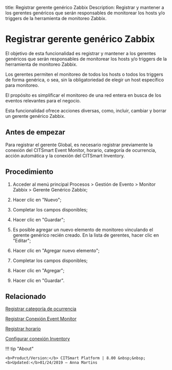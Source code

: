 title: Registrar gerente genérico Zabbix
Description: Registrar y mantener a los gerentes genéricos que serán responsables de monitorear los hosts y/o triggers de la herramienta de monitoreo Zabbix.
# Registrar gerente genérico Zabbix


El objetivo de esta funcionalidad es registrar y mantener a los gerentes
genéricos que serán responsables de monitorear los hosts y/o triggers de la
herramienta de monitoreo Zabbix.

Los gerentes permiten el monitoreo de todos los hosts o todos los triggers de
forma genérica, o sea, sin la obligatoriedad de elegir un host específico para
monitoreo.

El propósito es simplificar el monitoreo de una red entera en busca de los
eventos relevantes para el negocio.

Esta funcionalidad ofrece acciones diversas, como, incluir, cambiar y borrar un
gerente genérico Zabbix.

Antes de empezar
----------

Para registrar el gerente Global, es necesario registrar previamente la conexión
del CITSmart Event Monitor, horario, categoría de ocurrencia, acción automática
y la conexión del CITSmart Inventory.

Procedimiento
-----------

1.  Acceder al menú principal Procesos \> Gestión de Evento \> Monitor Zabbix \>
    Gerente Genérico Zabbix;

2.  Hacer clic en "Nuevo";

3.  Completar los campos disponibles;

4.  Hacer clic en "Guardar";

5.  Es posible agregar un nuevo elemento de monitoreo vinculando el gerente
    genérico recién creado. En la lista de gerentes, hacer clic en "Editar";

6.  Hacer clic en "Agregar nuevo elemento";

7.  Completar los campos disponibles;

8.  Hacer clic en "Agregar";

9.  Hacer clic en "Guardar".


Relacionado
----------

[Registrar categoría de ocurrencia](/es-es/citsmart-platform-8/processes/event/configuration/register-occurence-category.html)

[Registrar Conexión Event Monitor](/es-es/citsmart-platform-8/processes/event/configuration/register-event-monitor-connection.html)

[Registrar horario](/es-es/citsmart-platform-8/processes/event/configuration/register-time.html)

[Configurar conexión Inventory](/es-es/citsmart-platform-8/processes/event/configuration/set-inventory-connection.html)


!!! tip "About"

    <b>Product/Version:</b> CITSmart Platform | 8.00 &nbsp;&nbsp;
    <b>Updated:</b>01/24/2019 – Anna Martins
